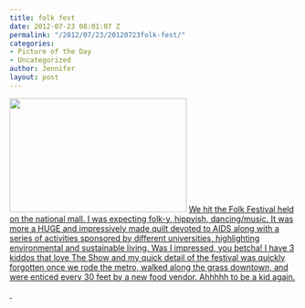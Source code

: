 ```yaml
---
title: folk fest
date: 2012-07-23 08:01:07 Z
permalink: "/2012/07/23/20120723folk-fest/"
categories:
- Picture of the Day
- Uncategorized
author: Jennifer
layout: post
---
```


[<img title="IMG_1555" height="200" alt="" width="310" class="alignnone size-thumbnail wp-image-1679" src="/teamelam/assets/images/folk-fest/1343032448000-missing.jpg" />](http://www.flickr.com/photos/jenniferandJennifers_photos/sets/72157630714951490/) [We hit the Folk Festival held on the national mall. I was expecting folk-y, hippyish, dancing/music. It was more a HUGE and impressively made quilt devoted to AIDS along with a series of activities sponsored by different universities, highlighting environmental and sustainable living. Was I impressed, you betcha! I have 3 kiddos that love The Show and my quick detail of the festival was quickly forgotten once we rode the metro, walked along the grass downtown, and were enticed every 30 feet by a new food vendor. Ahhhhh to be a kid again.](http://www.flickr.com/photos/jenniferandJennifers_photos/sets/72157630714951490/)

[ ](http://www.flickr.com/photos/jenniferandJennifers_photos/sets/72157630714951490/)
